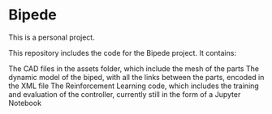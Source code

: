 <!--
 Copyright (c) 2024 Louis Jouret
 
 This software is released under the MIT License.
 https://opensource.org/licenses/MIT
-->

# Bipede

This is a personal project.

This repository includes the code for the Bipede project. It contains:

The CAD files in the assets folder, which include the mesh of the parts
The dynamic model of the biped, with all the links between the parts, encoded in the XML file
The Reinforcement Learning code, which includes the training and evaluation of the controller, currently still in the form of a Jupyter Notebook
